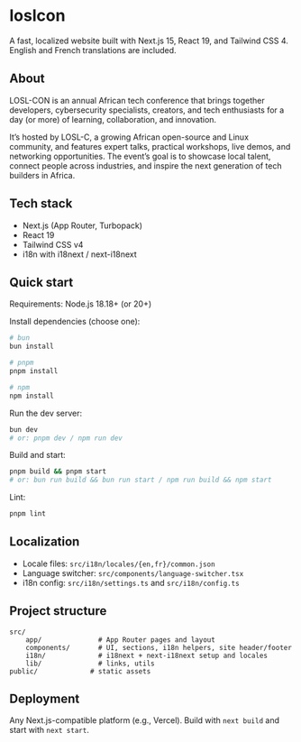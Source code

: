 # loslcon

A fast, localized website built with Next.js 15, React 19, and Tailwind CSS 4. English and French translations are included.

## About
LOSL-CON is an annual African tech conference that brings together developers, cybersecurity specialists, creators, and tech enthusiasts for a day (or more) of learning, collaboration, and innovation.

It’s hosted by LOSL-C, a growing African open-source and Linux community, and features expert talks, practical workshops, live demos, and networking opportunities. The event’s goal is to showcase local talent, connect people across industries, and inspire the next generation of tech builders in Africa.

## Tech stack
- Next.js (App Router, Turbopack)
- React 19
- Tailwind CSS v4
- i18n with i18next / next-i18next

## Quick start
Requirements: Node.js 18.18+ (or 20+)

Install dependencies (choose one):

```sh
# bun
bun install

# pnpm
pnpm install

# npm
npm install
```

Run the dev server:

```sh
bun dev
# or: pnpm dev / npm run dev
```

Build and start:

```sh
pnpm build && pnpm start
# or: bun run build && bun run start / npm run build && npm start
```

Lint:

```sh
pnpm lint
```

## Localization
- Locale files: `src/i18n/locales/{en,fr}/common.json`
- Language switcher: `src/components/language-switcher.tsx`
- i18n config: `src/i18n/settings.ts` and `src/i18n/config.ts`

## Project structure
```
src/
	app/              # App Router pages and layout
	components/       # UI, sections, i18n helpers, site header/footer
	i18n/             # i18next + next-i18next setup and locales
	lib/              # links, utils
public/             # static assets
```

## Deployment
Any Next.js-compatible platform (e.g., Vercel). Build with `next build` and start with `next start`.
